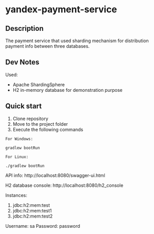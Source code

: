 # yandex-payment-service

## Description

The payment service that used sharding mechanism for distribution
payment info between three databases.

## Dev Notes

Used:

* Apache ShardingSphere
* H2 in-memory database for demonstration purpose


## Quick start

1. Clone repository
2. Move to the project folder
3. Execute the following commands

```
For Windows:

gradlew bootRun

For Linux:

./gradlew bootRun
```

API info: http://localhost:8080/swagger-ui.html

H2 database console: http://localhost:8080/h2_console

Instances:

1. jdbc:h2:mem:test
2. jdbc:h2:mem:test1
3. jdbc:h2:mem:test2

Username: sa
Password: password
